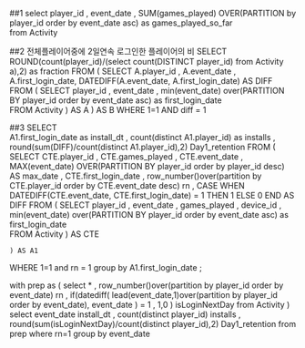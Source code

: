 ##1
select 
		player_id
		, event_date
		, SUM(games_played) OVER(PARTITION by player_id order by event_date asc) as games_played_so_far		
from Activity

##2 전체플레이어중에 2일연속 로그인한 플레이어의 비
SELECT 
		ROUND(count(player_id)/(select count(DISTINCT player_id) from Activity a),2) as fraction 
FROM
	(
		SELECT 
				A.player_id , A.event_date , A.first_login_date, DATEDIFF(A.event_date, A.first_login_date) AS DIFF
		FROM (
				SELECT 
						player_id
						, event_date
						, min(event_date) over(PARTITION BY player_id order by event_date asc) as first_login_date		
				FROM Activity
			) AS A
	) AS B
WHERE 1=1
AND diff = 1

##3 
SELECT  
   		A1.first_login_date as install_dt
 		, count(distinct A1.player_id) as installs
  		, round(sum(DIFF)/count(distinct A1.player_id),2) Day1_retention 
FROM 
 	(
		SELECT 
				CTE.player_id 
				, CTE.games_played
				, CTE.event_date 
				, MAX(event_date) OVER(PARTITION BY player_id order by player_id desc) AS max_date
				, CTE.first_login_date
				, row_number()over(partition by CTE.player_id order by CTE.event_date desc) rn
				, CASE WHEN DATEDIFF(CTE.event_date, CTE.first_login_date) = 1
					   THEN 1
				       ELSE 0
				  END
				AS DIFF
		FROM (
				SELECT 
						player_id
						, event_date
						, games_played 
						, device_id 
						, min(event_date) over(PARTITION BY player_id order by event_date asc) as first_login_date		
				FROM Activity
			) AS CTE
		
	) AS A1
WHERE 1=1
and rn = 1
group by A1.first_login_date
;

with prep as (
select *
    , row_number()over(partition by player_id order by event_date) rn 
    , if(datediff(
    				lead(event_date,1)over(partition by player_id order by event_date), event_date
    			 ) = 1
    	  , 1,0
    	) isLoginNextDay
    from Activity 
)
select 
		 event_date install_dt
       , count(distinct player_id) installs
       , round(sum(isLoginNextDay)/count(distinct player_id),2) Day1_retention 
from prep
 where rn=1 
group by event_date
